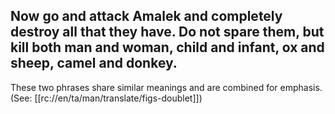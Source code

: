 ## Now go and attack Amalek and completely destroy all that they have.  Do not spare them, but kill both man and woman, child and infant, ox and sheep, camel and donkey. ##

These two phrases share similar meanings and are combined for emphasis. (See: [[rc://en/ta/man/translate/figs-doublet]])